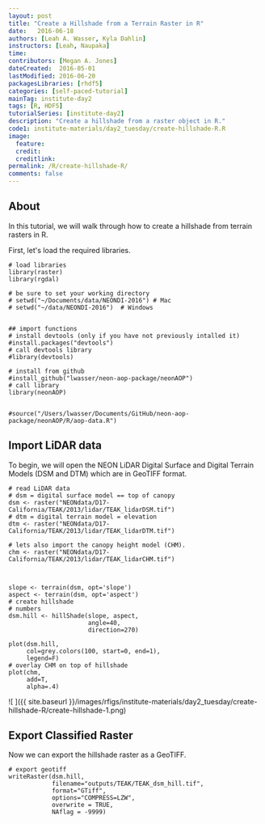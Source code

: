 ```yaml
---
layout: post
title: "Create a Hillshade from a Terrain Raster in R"
date:   2016-06-18
authors: [Leah A. Wasser, Kyla Dahlin]
instructors: [Leah, Naupaka]
time:
contributors: [Megan A. Jones]
dateCreated:  2016-05-01
lastModified: 2016-06-20
packagesLibraries: [rhdf5]
categories: [self-paced-tutorial]
mainTag: institute-day2
tags: [R, HDF5]
tutorialSeries: [institute-day2]
description: "Create a hillshade from a raster object in R."
code1: institute-materials/day2_tuesday/create-hillshade-R.R
image:
  feature: 
  credit: 
  creditlink:
permalink: /R/create-hillshade-R/
comments: false
---
```


## About

In this tutorial, we will walk through how to create a hillshade from terrain
rasters in R.

First, let's load the required libraries.


    # load libraries
    library(raster)
    library(rgdal)
    
    # be sure to set your working directory
    # setwd("~/Documents/data/NEONDI-2016") # Mac
    # setwd("~/data/NEONDI-2016")  # Windows
    
    
    ## import functions
    # install devtools (only if you have not previously intalled it)
    #install.packages("devtools")
    # call devtools library
    #library(devtools)
    
    # install from github
    #install_github("lwasser/neon-aop-package/neonAOP")
    # call library
    library(neonAOP)
    
    
    #source("/Users/lwasser/Documents/GitHub/neon-aop-package/neonAOP/R/aop-data.R")

## Import LiDAR data

To begin, we will open the NEON LiDAR Digital Surface and Digital Terrain Models
(DSM and DTM) which are in GeoTIFF format.


    # read LiDAR data
    # dsm = digital surface model == top of canopy
    dsm <- raster("NEONdata/D17-California/TEAK/2013/lidar/TEAK_lidarDSM.tif")
    # dtm = digital terrain model = elevation
    dtm <- raster("NEONdata/D17-California/TEAK/2013/lidar/TEAK_lidarDTM.tif") 
    
    # lets also import the canopy height model (CHM).
    chm <- raster("NEONdata/D17-California/TEAK/2013/lidar/TEAK_lidarCHM.tif")



    slope <- terrain(dsm, opt='slope')
    aspect <- terrain(dsm, opt='aspect')
    # create hillshade
    # numbers 
    dsm.hill <- hillShade(slope, aspect, 
                          angle=40, 
                          direction=270)
    
    plot(dsm.hill,
         col=grey.colors(100, start=0, end=1),
         legend=F)
    # overlay CHM on top of hillshade
    plot(chm,
         add=T,
         alpha=.4)

![ ]({{ site.baseurl }}/images/rfigs/institute-materials/day2_tuesday/create-hillshade-R/create-hillshade-1.png)


## Export Classified Raster

Now we can export the hillshade raster as a GeoTIFF. 


    # export geotiff 
    writeRaster(dsm.hill,
                filename="outputs/TEAK/TEAK_dsm_hill.tif",
                format="GTiff",
                options="COMPRESS=LZW",
                overwrite = TRUE,
                NAflag = -9999)
